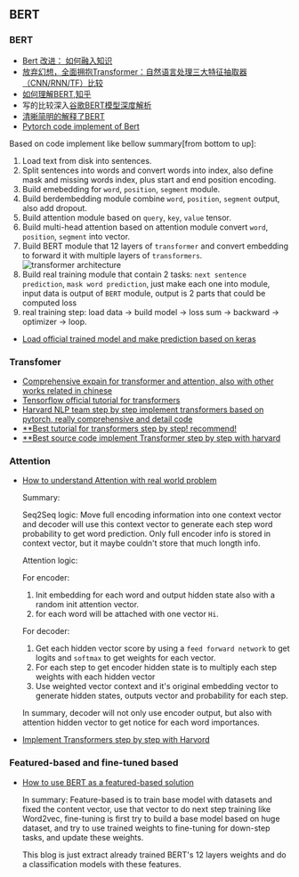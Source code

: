 ## BERT

### BERT

 - [Bert 改进： 如何融入知识](https://zhuanlan.zhihu.com/p/69941989)
 - [放弃幻想，全面拥抱Transformer：自然语言处理三大特征抽取器（CNN/RNN/TF）比较](https://zhuanlan.zhihu.com/p/54743941)
 - [如何理解BERT,知乎](https://www.zhihu.com/question/298203515)
 - 写的比较深入[谷歌BERT模型深度解析](https://blog.csdn.net/qq_39521554/article/details/83062188) 
 - [清晰简明的解释了BERT](https://www.cnblogs.com/huangyc/p/9813907.html)
 - [Pytorch code implement of Bert](https://github.com/codertimo/BERT-pytorch)
  
  Based on code implement like bellow summary[from bottom to up]:
  1. Load text from disk into sentences.
  2. Split sentences into words and convert words into index, also define mask and missing words index, plus start and end position encoding.
  3. Build emebedding for `word`, `position`, `segment` module.
  4. Build berdembedding module combine `word`, `position`, `segment` output, also add dropout.
  5. Build attention module based on `query`, `key`, `value` tensor.
  6. Build multi-head attention based on attention module convert `word`, `position`, `segment` into vector.
  7. Build BERT module that 12 layers of `transformer` and convert embedding to forward it with multiple layers of `transformers`. ![transformer architecture](https://lilianweng.github.io/lil-log/assets/images/transformer.png)
  8. Build real training module that contain 2 tasks: `next sentence prediction`, `mask word prediction`, just make each one into module, input data is output of `BERT` module, output is 2 parts that could be computed loss
  9.  real training step: load data -> build model -> loss sum -> backward -> optimizer -> loop.

 - [Load official trained model and make prediction based on keras](https://github.com/CyberZHG/keras-bert#Load-Official-Pre-trained-Models)


### Transfomer

- [Comprehensive expain for transformer and attention, also with other works related in chinese](https://lilianweng.github.io/lil-log/2018/06/24/attention-attention.html)
- [Tensorflow official tutorial for transformers](https://github.com/tensorflow/nmt)
- [Harvard NLP team step by step implement transformers based on pytorch, really comprehensive and detail code](http://nlp.seas.harvard.edu/2018/04/03/attention.html)
- [**Best tutorial for transformers step by step! recommend!](https://jalammar.github.io/illustrated-transformer/)
- [**Best source code implement Transformer step by step with harvard](http://nlp.seas.harvard.edu/annotated-transformer/)


### Attention

- [How to understand Attention with real world problem](https://towardsdatascience.com/intuitive-understanding-of-attention-mechanism-in-deep-learning-6c9482aecf4f)
  
  Summary:

  Seq2Seq logic: Move full encoding information into one context vector and decoder will use this context vector to generate each step word probability to get word prediction. Only full encoder info is stored in context vector, but it maybe couldn't store that much longth info.

  Attention logic:

  For encoder:
  1. Init embedding for each word and output hidden state also with a random init attention vector.
  2. for each word will be attached with one vector `Hi`.
   
  For decoder:
  1. Get each hidden vector score by using a `feed forward network` to get logits and `softmax` to get weights for each vector.
  2. For each step to get encoder hidden state is to multiply each step weights with each hidden vector
  3. Use weighted vector context and it's original embedding vector to generate hidden states, outputs vector and probability for each step.
   
   In summary, decoder will not only use encoder output, but also with attention hidden vector to get notice for each word importances.
- [Implement Transformers step by step with Harvord](http://nlp.seas.harvard.edu/2018/04/03/attention.html)
  

### Featured-based and fine-tuned based
- [How to use BERT as a featured-based solution](https://trishalaneeraj.github.io/2020-04-04/feature-based-approach-with-bert)
  
  In summary: Feature-based is to train base model with datasets and fixed the content vector, use that vector to do next step training like Word2vec, fine-tuning is first try to build a base model based on huge dataset, and try to use trained weights to fine-tuning for down-step tasks, and update these weights.

  This blog is just extract already trained BERT's 12 layers weights and do a classification models with these features.